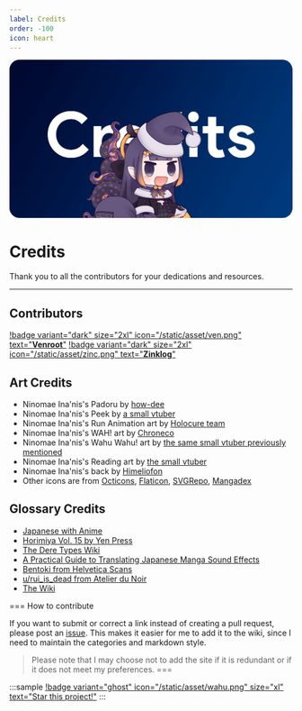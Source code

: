 ```yaml
---
label: Credits
order: -100
icon: heart
---
```


![](/static/thumb/credits.png)

# Credits
Thank you to all the contributors for your dedications and resources.
___

## Contributors

[!badge variant="dark" size="2xl" icon="/static/asset/ven.png" text="**Venroot**"](https://github.com/RenaraScope) [!badge variant="dark" size="2xl" icon="/static/asset/zinc.png" text="**Zinklog**"](https://github.com/zinklog2)


## Art Credits
- Ninomae Ina'nis's Padoru by [how-dee](https://www.reddit.com/r/Padoru/comments/iu6jvx/ninomae_inanis_hololive/)
- Ninomae Ina'nis's Peek by [a small vtuber](https://twitter.com/ninomaeinanis/status/1339282161715691521)
- Ninomae Ina'nis's Run Animation art by [Holocure team](https://holocure.fandom.com/wiki/Ninomae_Ina'nis?file=Ninomae_Ina%27nis_RunAnim.gif)
- Ninomae Ina'nis's WAH! art by [Chroneco](https://www.chroneco.moe/)
- Ninomae Ina'nis's Wahu Wahu! art by [the same small vtuber previously mentioned](https://twitter.com/ninomaeinanis/status/1652829909218373632)
- Ninomae Ina'nis's Reading art by [the small vtuber](https://twitter.com/ninomaeinanis/status/1340047328963510273)
- Ninomae Ina'nis's back by [Himeliofon](https://twitter.com/hmlf_/status/1581015485524545536)
- Other icons are from [Octicons](https://primer.github.io/octicons/), [Flaticon](https://www.flaticon.com/), [SVGRepo](https://www.svgrepo.com/), [Mangadex](https://mangadex.org/)


## Glossary Credits
- [Japanese with Anime](https://www.japanesewithanime.com/)
- [Horimiya Vol. 15 by Yen Press](https://yenpress.com/titles/9781975324735-horimiya-vol-15)
- [The Dere Types Wiki](https://the-dere-types.fandom.com/wiki/The_Dere_Types_Wiki)
- [A Practical Guide to Translating Japanese Manga Sound Effects](https://nomansguy.wordpress.com/2023/02/04/translating-manga-sfx-guide-part-1/)
- [Bentoki from Helvetica Scans](https://discord.com/users/91862190709014528)
- [u/rui_is_dead from Atelier du Noir](https://www.reddit.com/r/manga/comments/tc90d8/guys_can_you_explain_the_process_of/)
- [The Wiki](http://thewiki.moe/guides/quality/)


=== How to contribute

If you want to submit or correct a link instead of creating a pull request, please post an [issue](https://github.com/anotherduckling/Wotaku/issues/new). This makes it easier for me to add it to the wiki, since I need to maintain the categories and markdown style.

> Please note that I may choose not to add the site if it is redundant or if it does not meet my preferences.
===


<style>
    .sample {
        text-align: center;
        padding-top: 3px;
        margin-bottom: 10px;
    }
</style>

:::sample
[!badge variant="ghost" icon="/static/asset/wahu.png" size="xl" text="Star this project!"](https://github.com/anotherduckling/wotaku)
:::